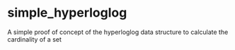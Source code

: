 simple_hyperloglog
==================

A simple proof of concept of the hyperloglog data structure to calculate the cardinality of a set
